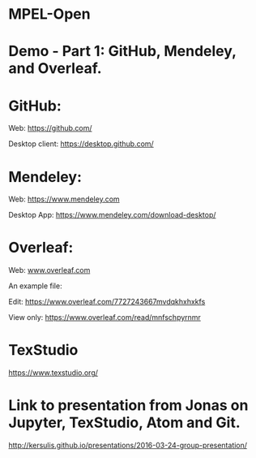 # MPEL-Open

# Demo - Part 1: GitHub, Mendeley, and Overleaf. 

# GitHub: 

Web: https://github.com/

Desktop client: https://desktop.github.com/

# Mendeley:

Web: https://www.mendeley.com

Desktop App: https://www.mendeley.com/download-desktop/

# Overleaf: 

Web: www.overleaf.com

An example file: 

Edit: https://www.overleaf.com/7727243667mvdqkhxhxkfs

View only: https://www.overleaf.com/read/mnfschpyrnmr

# TexStudio
https://www.texstudio.org/

# Link to presentation from Jonas on Jupyter, TexStudio, Atom and Git. 
http://kersulis.github.io/presentations/2016-03-24-group-presentation/

